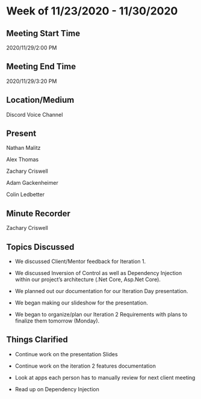﻿


# Week of 11/23/2020 - 11/30/2020

## Meeting Start Time

2020/11/29/2:00 PM

## Meeting End Time

 2020/11/29/3:20 PM

## Location/Medium

 Discord Voice Channel

## Present

Nathan Malitz

Alex Thomas

Zachary Criswell

Adam Gackenheimer

Colin Ledbetter

## Minute Recorder

 Zachary Criswell

## Topics Discussed

-   We discussed Client/Mentor feedback for Iteration 1.
    
-   We discussed Inversion of Control as well as Dependency Injection within our project’s architecture (.Net Core, Asp.Net Core).
    
-   We planned out our documentation for our Iteration Day presentation.
    
-   We began making our slideshow for the presentation.
    
-   We began to organize/plan our Iteration 2 Requirements with plans to finalize them tomorrow (Monday).
    

## Things Clarified

-   Continue work on the presentation Slides
    
-   Continue work on the iteration 2 features documentation
    
-   Look at apps each person has to manually review for next client meeting
    
-   Read up on Dependency Injection
